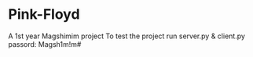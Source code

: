 # Pink-Floyd
A 1st year Magshimim project
To test the project run server.py & client.py
passord: Magsh1m!m#
